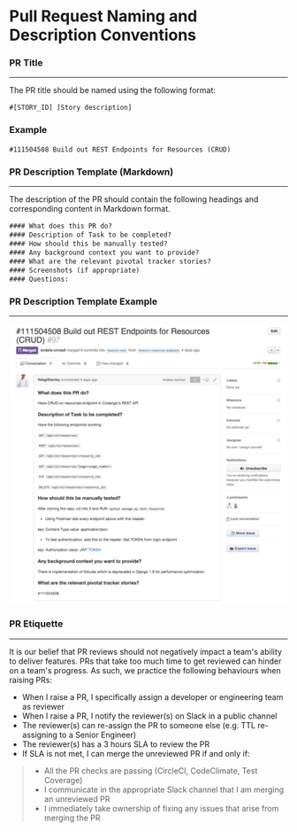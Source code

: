 # Pull Request Naming and Description Conventions


### PR Title

---

The PR title should be named using the following format:

```
#[STORY_ID] [Story description]
```

### Example

```
#111504508 Build out REST Endpoints for Resources (CRUD)
```


### PR Description Template (Markdown)

---

The description of the PR should contain the following headings and corresponding content in Markdown format.

```
#### What does this PR do?
#### Description of Task to be completed?
#### How should this be manually tested?
#### Any background context you want to provide?
#### What are the relevant pivotal tracker stories?
#### Screenshots (if appropriate)
#### Questions:

```


### PR Description Template Example

---

![PR-description-template](./image/git-pr-template.png)


### PR Etiquette

---

It is our belief that PR reviews should not negatively impact a team's ability to deliver features. PRs that take too much time to get reviewed can hinder on a team's progress. As such, we practice the following behaviours when raising PRs:

- When I raise a PR, I specifically assign a developer or engineering team as reviewer
- When I raise a PR, I notify the reviewer(s) on Slack in a public channel
- The reviewer(s) can re-assign the PR to someone else (e.g. TTL re-assigning to a Senior Engineer)
- The reviewer(s) has a 3 hours SLA to review the PR
- If SLA is not met, I can merge the unreviewed PR if and only if:
>- All the PR checks are passing (CircleCI, CodeClimate, Test Coverage)
>- I communicate in the appropriate Slack channel that I am merging an unreviewed PR
>- I immediately take ownership of fixing any issues that arise from merging the PR


